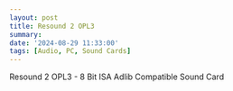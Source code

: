 ```yaml
---
layout: post
title: Resound 2 OPL3
summary: 
date: '2024-08-29 11:33:00'
tags: [Audio, PC, Sound Cards]
---
```


Resound 2 OPL3 - 8 Bit ISA Adlib Compatible Sound Card